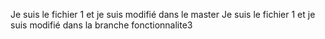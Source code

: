 Je suis le fichier 1 et je suis modifié dans le master
Je suis le fichier 1 et je suis modifié dans la branche fonctionnalite3